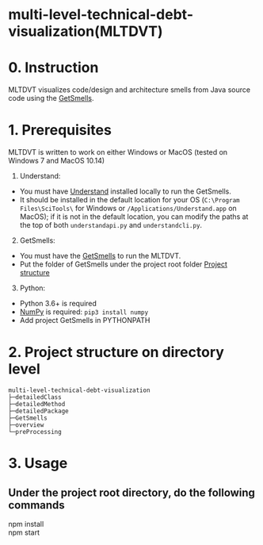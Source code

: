 # multi-level-technical-debt-visualization(MLTDVT)
# 0. Instruction
MLTDVT visualizes code/design and architecture smells from Java source code using the [GetSmells](https://github.com/tdresearchgroup/GetSmells/).

# 1. Prerequisites
MLTDVT is written to work on either Windows or MacOS (tested on Windows 7 and MacOS 10.14)

1. Understand: 
  * You must have [Understand](https://scitools.com/features/) installed locally to run the GetSmells.
  * It should be installed in the default location for your OS (`C:\Program Files\SciTools\` for Windows or
`/Applications/Understand.app` on MacOS); if it is not in the default location, you can modify the paths at 
the top of both `understandapi.py` and `understandcli.py`.
2. GetSmells: 
  *  You must have the [GetSmells](https://github.com/tdresearchgroup/GetSmells/) to run the MLTDVT.
  *  Put the folder of GetSmells under the project root folder [Project structure](#Project-structure-on-directory-level)
3. Python: 
  * Python 3.6+ is required 
  * [NumPy](https://docs.scipy.org/doc/numpy/index.html) is required: `pip3 install numpy`
  * Add project GetSmells in PYTHONPATH

# 2. Project structure on directory level
```
multi-level-technical-debt-visualization
├─detailedClass
├─detailedMethod
├─detailedPackage
├─GetSmells
├─overview
└─preProcessing
``` 

# 3. Usage
## Under the project root directory, do the following commands
npm install <br/>
npm start <br/>

